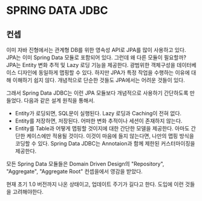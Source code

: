 # SPRING DATA JDBC

## 컨셉
이미 자바 진형에서는 관계형 DB를 위한 영속성 API로 JPA를 많이 사용하고 있다. JPA는 이미 Spring Data 모듈로 포함되어 있다. 그런데 왜 다른 모듈이 필요할까?
JPA는 Entity 변화 추적 및 Lazy 로딩 기능을 제공한다. 광범위한 객체구성을 데이터베이스 디자인에 동일하게 맵핑할 수 있다. 하지만 JPA가 특정 작업을 수행하는 이유에 대해 이해하기 쉽지 않다. 개념적으로 단순한 것들도 JPA에서는 어려운 것들이 있다.

그래서 Spring Data JDBC는 이런 JPA 모듈보다 개념적으로 사용하기 간단하도록 만들었다. 다음과 같은 설계 원칙을 통해서.
- Entity가 로딩되면, SQL문이 실행된다. Lazy 로딩과 Caching이 전혀 없다.
- Entity를 저장하면, 저장된다. 어떠한 변화 추적이나 세션이 존재하지 않는다.
- Entity를 Table과 어떻게 맵핑할 것이지에 대한 간단한 모델을 제공한다. 아마도 간단한 케이스에만 적용될 것이다. 이것이 마음에 들지 않는다면, 나만의 맵핑 방식을 코딩할 수 있다. Spring Data JDBC는 Annotaion과 함께 제한된 커스터마이징을 제공한다. 

모든 Spring Data 모듈들은  Domain Driven Design의 "Repository", "Aggregate", "Aggregate Root" 컨셉을에서 영감을 받았다. 

현재 초기 1.0 버전까지 나온 상태이고, 업데이트 주기가 길다고 한다. 도입에 이런 것들을 고려해야한다.
